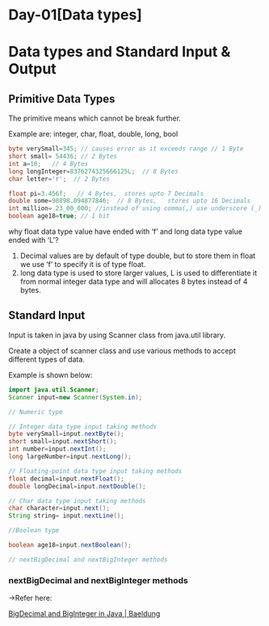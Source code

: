 # Day-01[Data types]

# Data types and Standard Input & Output

## Primitive Data Types

The primitive means which cannot be break further.

Example are: integer, char, float, double, long, bool

```java
byte verySmall=345; // causes error as it exceeds range // 1 Byte
short small= 54436; // 2 Bytes
int a=10;   // 4 Bytes
long longInteger=8376274325666125L;  // 8 Bytes
char letter='r';  // 2 Bytes

float pi=3.456f;   // 4 Bytes,  stores upto 7 Decimals
double some=98898.094877846;  // 8 Bytes,   stores upto 16 Decimals
int million= 23_00_000; //instead of using comma(,) use underscore (_) 
boolean age18=true; // 1 bit
```

why float data type value have ended with ‘f’ and long data type value ended with ‘L’?

1. Decimal values are by default of type double, but to store them in float we use ‘f’ to specify it is of type float.
2. long data type is used to store larger values, L is used to differentiate it from normal integer data type and will allocates 8 bytes instead of 4 bytes.

## Standard Input

Input is taken in java by using Scanner class from java.util library.

Create a object of scanner class and use various methods to accept different types of data.

Example is shown below:

```java
import java.util.Scanner;
Scanner input=new Scanner(System.in);

// Numeric type

// Integer data type input taking methods
byte verySmall=input.nextByte();
short small=input.nextShort();
int number=input.nextInt();
long largeNumber=input.nextLong();

// Floating-point data type input taking methods
float decimal=input.nextFloat();
double longDecimal=input.nextDouble();

// Char data type input taking methods
char character=input.next();
String string= input.nextLine();

//Boolean type

boolean age18=input.nextBoolean();

// nextBigDecimal and nextBigInteger methods

```

### nextBigDecimal and nextBigInteger methods

→Refer here:

[BigDecimal and BigInteger in Java | Baeldung](https://www.baeldung.com/java-bigdecimal-biginteger)
